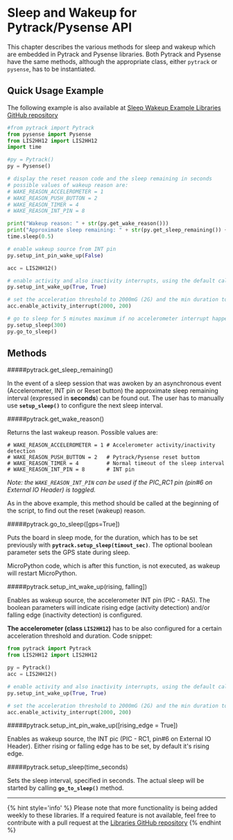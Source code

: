 # Sleep and Wakeup for Pytrack/Pysense API

This chapter describes the various methods for sleep and wakeup which are embedded in Pytrack and Pysense libraries. Both Pytrack and Pysense have the same methods, although the appropriate class, either `pytrack` or `pysense`, has to be instantiated.

## Quick Usage Example
The following example is also available at [Sleep Wakeup Example Libraries GitHub repository](https://github.com/pycom/pycom-libraries/blob/master/examples/accelerometer_wake/main.py)

```python
#from pytrack import Pytrack
from pysense import Pysense
from LIS2HH12 import LIS2HH12
import time

#py = Pytrack()
py = Pysense()

# display the reset reason code and the sleep remaining in seconds
# possible values of wakeup reason are:
# WAKE_REASON_ACCELEROMETER = 1
# WAKE_REASON_PUSH_BUTTON = 2
# WAKE_REASON_TIMER = 4
# WAKE_REASON_INT_PIN = 8

print("Wakeup reason: " + str(py.get_wake_reason()))
print("Approximate sleep remaining: " + str(py.get_sleep_remaining()) + " sec")
time.sleep(0.5)

# enable wakeup source from INT pin
py.setup_int_pin_wake_up(False)

acc = LIS2HH12()

# enable activity and also inactivity interrupts, using the default callback handler
py.setup_int_wake_up(True, True)

# set the acceleration threshold to 2000mG (2G) and the min duration to 200ms
acc.enable_activity_interrupt(2000, 200)

# go to sleep for 5 minutes maximum if no accelerometer interrupt happens
py.setup_sleep(300)
py.go_to_sleep()
```

## Methods

#####<function>pytrack.get_sleep_remaining()</function>

In the event of a sleep session that was awoken by an asynchronous event (Accelerometer, INT pin or Reset button) the approximate sleep remaining interval (expressed in **seconds**) can be found out. The user has to manually use **`setup_sleep()`** to configure the next sleep interval.

#####<function>pytrack.get_wake_reason()</function>

Returns the last wakeup reason. Possible values are:
```
# WAKE_REASON_ACCELEROMETER = 1 # Accelerometer activity/inactivity detection
# WAKE_REASON_PUSH_BUTTON = 2   # Pytrack/Pysense reset buttom
# WAKE_REASON_TIMER = 4         # Normal timeout of the sleep interval
# WAKE_REASON_INT_PIN = 8       # INT pin
```
*Note: the `WAKE_REASON_INT_PIN` can be used if the PIC_RC1 pin (pin#6 on External IO Header) is toggled.*

As in the above example, this method should be called at the beginning of the script, to find out the reset (wakeup) reason.

#####<function>pytrack.go_to_sleep([gps=True])</function>

Puts the board in sleep mode, for the duration, which has to be set previously with **`pytrack.setup_sleep(timout_sec)`**. The optional boolean parameter sets the GPS state during sleep.

MicroPython code, which is after this function, is not executed, as wakeup will restart MicroPython.

#####<function>pytrack.setup_int_wake_up(rising, falling])</function>

Enables as wakeup source, the accelerometer INT pin (PIC - RA5). The boolean parameters will indicate rising edge (activity detection) and/or falling edge (inactivity detection) is configured.

**The accelerometer (class `LIS2HH12`)** has to be also configured for a certain acceleration threshold and duration. Code snippet:

```python
from pytrack import Pytrack
from LIS2HH12 import LIS2HH12

py = Pytrack()
acc = LIS2HH12()

# enable activity and also inactivity interrupts, using the default callback handler
py.setup_int_wake_up(True, True)

# set the acceleration threshold to 2000mG (2G) and the min duration to 200ms
acc.enable_activity_interrupt(2000, 200)
```

#####<function>pytrack.setup_int_pin_wake_up([rising_edge = True])</function>

Enables as wakeup source, the INT pic (PIC - RC1, pin#6 on External IO Header). Either rising or falling edge has to be set, by default it's rising edge.

#####<function>pytrack.setup_sleep(time_seconds)</function>

Sets the sleep interval, specified in seconds. The actual sleep will be started by calling **`go_to_sleep()`** method.

---

{% hint style='info' %}
Please note that more functionality is being added weekly to these libraries. If a required feature is not available, feel free to contribute with a pull request at the [Libraries GitHub repository](https://github.com/pycom/pycom-libraries)
{% endhint %}
